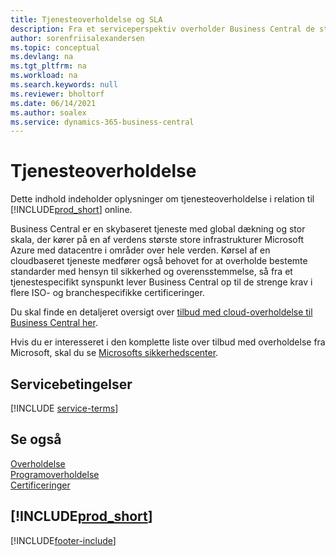 ```yaml
---
title: Tjenesteoverholdelse og SLA
description: Fra et serviceperspektiv overholder Business Central de strenge krav og overholdelse af SLA i flere ISO-og branchespecifikke certificeringer.
author: sorenfriisalexandersen
ms.topic: conceptual
ms.devlang: na
ms.tgt_pltfrm: na
ms.workload: na
ms.search.keywords: null
ms.reviewer: bholtorf
ms.date: 06/14/2021
ms.author: soalex
ms.service: dynamics-365-business-central
---
```

# Tjenesteoverholdelse

Dette indhold indeholder oplysninger om tjenesteoverholdelse i relation til [!INCLUDE[prod_short](../includes/prod_short.md)] online.  

Business Central er en skybaseret tjeneste med global dækning og stor skala, der kører på en af verdens største store infrastrukturer Microsoft Azure med datacentre i områder over hele verden. Kørsel af en cloudbaseret tjeneste medfører også behovet for at overholde bestemte standarder med hensyn til sikkerhed og overensstemmelse, så fra et tjenestespecifikt synspunkt lever Business Central op til de strenge krav i flere ISO- og branchespecifikke certificeringer.

Du skal finde en detaljeret oversigt over [tilbud med cloud-overholdelse til Business Central her](https://aka.ms/d365-compliance-list).

Hvis du er interesseret i den komplette liste over tilbud med overholdelse fra Microsoft, skal du se [Microsofts sikkerhedscenter](https://www.microsoft.com/trustcenter/compliance/complianceofferings).

## Servicebetingelser

[!INCLUDE [service-terms](../includes/service-terms.md)]

## Se også

[Overholdelse](compliance-overview.md)  
[Programoverholdelse](compliance-application-compliance.md)  
[Certificeringer](compliance-certifications.md)  

## [!INCLUDE[prod_short](../includes/free_trial_md.md)]  


[!INCLUDE[footer-include](../includes/footer-banner.md)]